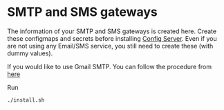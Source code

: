 # SMTP and SMS gateways

The information of your SMTP and SMS gateways is created here.  Create these configmaps and secrets before installing [Config Server](../../mosip/config_server).  Even if you are not using any Email/SMS service, you still need to create these (with dummy values).

If you would like to use Gmail SMTP. You can follow the procedure from [here](../../docs/create-gmail-app-password.md)

Run 
```sh
./install.sh
```
